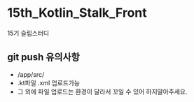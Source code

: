 # 15th_Kotlin_Stalk_Front
15기 슬립스터디

## git push 유의사항
- /app/src/
 - .kt파일 .xml 업로드가능
- 그 외에 파일 업로드는 환경이 달라서 꼬일 수 있어 하지말아주세요. 
